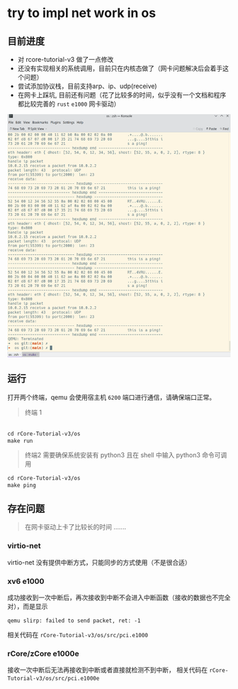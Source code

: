 # try to impl net work in os

## 目前进度

- 对 rcore-tutorial-v3 做了一点修改
- 还没有实现相关的系统调用，目前只在内核态做了（网卡问题解决后会着手这个问题）
- 尝试添加协议栈，目前支持arp、ip、udp(receive)
- 在网卡上踩坑, 目前还有问题（花了比较多的时间，似乎没有一个文档和程序都比较完善的 `rust` `e1000` 网卡驱动）

![image](./image.png)

## 运行

打开两个终端，qemu 会使用宿主机 `6200` 端口进行通信，请确保端口正常。

> 终端 1
```shell

cd rCore-Tutorial-v3/os
make run
```

> 终端2 需要确保系统安装有 python3 且在 shell 中输入 python3 命令可调用
```shell
cd rCore-Tutorial-v3/os
make ping
```

## 存在问题

> 在网卡驱动上卡了比较长的时间 .......

### virtio-net

virtio-net 没有提供中断方式，只能同步的方式使用（不是很合适）

### xv6 e1000 

成功接收到一次中断后，再次接收到中断不会进入中断函数（接收的数据也不完全对），而是显示
```shell
qemu slirp: failed to send packet, ret: -1
```
相关代码在 `rCore-Tutorial-v3/os/src/pci.e1000`

### rCore/zCore e1000e

接收一次中断后无法再接收到中断或者直接就检测不到中断， 相关代码在 `rCore-Tutorial-v3/os/src/pci.e1000e`